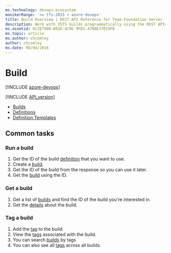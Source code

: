 ```yaml
---
ms.technology: devops-ecosystem
monikerRange: '>= tfs-2015 < azure-devops'
title: Build Overview | REST API Reference for Team Foundation Server
description: Work with VSTS builds programmatically using the REST APIs.
ms.assetid: 6C2E7900-891E-4C9E-9FD1-4798E37019FB
ms.topic: article
ms.author: chcomley
author: chcomley
ms.date: 08/04/2016
---
```


# Build

[!INCLUDE [azure-devops](../_data/azure-devops-message.md)]

[!INCLUDE [API_version](../_data/version2.md)]

- [Builds](./builds.md)
- [Definitions](./definitions.md)
- [Definition Templates](./definition-templates.md)

## Common tasks

### Run a build

1.  Get the ID of the build [definition](./definitions.md) that you want to use.
2.  Create a [build](./builds.md#queueabuild).
3.  Get the ID of the build from the response so you can use it later.
4.  Get the [build](./builds.md#getabuild) using the ID.

### Get a build

1.  Get a list of [builds](./builds.md) and find the ID of the build you're interested in.
2.  Get the [details](./builds.md#getbuilddetails) about the build.

### Tag a build

1.  Add the [tag](./builds.md#addatagtoabuild) to the build.
2.  View the [tags](./builds.md#gettagsforabuild) associated with the build.
3.  You can search [builds](./builds.md#getbuildswithatag) by tags
4.  You can also see all [tags](./tags.md) across all builds.
